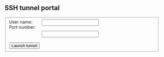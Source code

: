 <script>
  function getConfig() {
    var a = document.createElement('a')
    a.href = 'data:text/plain;charset=UTF8,' +
             encodeURIComponent(configFromPage())
    a.download = 'start_tunnel.sh'
    a.click()
  }

  function configFromPage() {
    var username = sanitise(getInput('username-input'))
    var port     = sanitise(getInput('port-input'))

    var url = 'https://github.com/msf-ocb/remote-tunnels/raw/master/remote/create_tunnel.sh'

    if (username && port) {
      return [ '#! /usr/bin/env bash'
             , ""
             , [ 'curl --connect-timeout 90 --retry 5 --location'
               , url
               , '|'
               , 'bash -s --'
               , quote(username)
               , quote('~/.ssh/id_ed25519')
               , quote(port)
               ].join(" ")
             ].join("\n")
    }
  }

  function quote(str) {
    return '"' + str + '"'
  }

  function getInput(inputId) {
    return document.getElementById(inputId).value
  }

  function sanitise(str) {
    return str.replace(/[^a-z0-9]+/gi, "_");
  }
</script>

<style>
  label {
    display: block;
  }
  input {
    display:block;
  }
  .column {
    float:left;
  }
  .clear {
    margin-top: 10px;
    clear: both;
  }
  #input-column {
    margin-left:10px;
    padding-left:10px;
  }
</style>

## SSH tunnel portal

<div id="main-section">
<div id="form-section" class="form-class">
 <fieldset>
  <div class="column">
   <label for="username-input">User name:</label>
   <label for="port-input">Port number:</label>
  </div>
  <div class="column" id="input-column">
   <input type="text" id="username-input" /><br />
   <input type="text" id="port-input" /><br />
  </div>
  <div class="clear">
   <input type="button" onClick="getConfig()" value="Launch tunnel" />
  </div>
 </fieldset>
</div>
</div>

